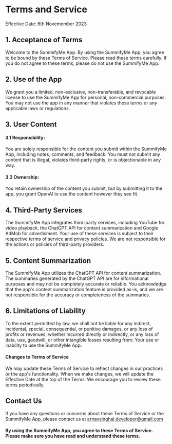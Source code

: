 # Terms and Service

Effective Date: 6th Novemember 2023

## 1. Acceptance of Terms
Welcome to the SummifyMe App. By using the SummifyMe App, you agree to be bound by these Terms of Service. Please read these terms carefully. If you do not agree to these terms, please do not use the SummifyMe App.

## 2. Use of the App
We grant you a limited, non-exclusive, non-transferable, and revocable license to use the SummifyMe App for personal, non-commercial purposes. You may not use the app in any manner that violates these terms or any applicable laws or regulations.

## 3. User Content
#### 3.1 Responsibility: 
You are solely responsible for the content you submit within the SummifyMe App, including notes, comments, and feedback. You must not submit any content that is illegal, violates third-party rights, or is objectionable in any way.

#### 3.2 Ownership: 
You retain ownership of the content you submit, but by submitting it to the app, you grant OpenAI to use the content however they see fit.

## 4. Third-Party Services
The SummifyMe App integrates third-party services, including YouTube for video playback, the ChatGPT API for content summarization and Google AdMob for advertisment. Your use of these services is subject to their respective terms of service and privacy policies. We are not responsible for the actions or policies of third-party providers.

## 5. Content Summarization
The SummifyMe App utilizes the ChatGPT API for content summarization. The summaries generated by the ChatGPT API are for informational purposes and may not be completely accurate or reliable. You acknowledge that the app's content summarization feature is provided as-is, and we are not responsible for the accuracy or completeness of the summaries.

## 6. Limitations of Liability
To the extent permitted by law, we shall not be liable for any indirect, incidental, special, consequential, or punitive damages, or any loss of profits or revenues, whether incurred directly or indirectly, or any loss of data, use, goodwill, or other intangible losses resulting from: Your use or inability to use the SummifyMe App.

#### Changes to Terms of Service
We may update these Terms of Service to reflect changes in our practices or the app's functionality. When we make changes, we will update the Effective Date at the top of the Terms. We encourage you to review these terms periodically.

## Contact Us
If you have any questions or concerns about these Terms of Service or the SummifyMe App, please contact us at arnavsinghal.developer@gmail.com

#### By using the SummifyMe App, you agree to these Terms of Service. Please make sure you have read and understand these terms.
